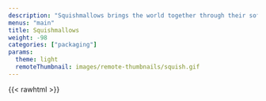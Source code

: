 ```yaml
---
description: "Squishmallows brings the world together through their soft & colorful personalities while providing cuddly experiences that can be shared with everyone. Over 400 million sold!"
menus: "main"
title: Squishmallows
weight: -98
categories: ["packaging"]
params:
  theme: light
  remoteThumbnail: images/remote-thumbnails/squish.gif
---
```



{{< rawhtml >}}
<style>
  .gallery-item {
    display: none;
  }
  </style>
<div style="margin-top: -300px; z-index: 99999">
<img src="/images/remote-thumbnails/squish1.png" />
<img src="/images/remote-thumbnails/squish2.png" />
</div>
{{< /rawhtml >}}